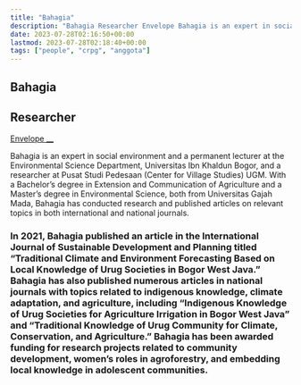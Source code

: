 ```yaml
---
title: "Bahagia"
description: "Bahagia Researcher Envelope Bahagia is an expert in social environment and a permanent lecturer at the Environmental Science Department, Universitas Ibn Khaldun Bogor, and a researcher at Pusat Studi "
date: 2023-07-28T02:16:50+00:00
lastmod: 2023-07-28T02:18:40+00:00
tags: ["people", "crpg", "anggota"]
---
```


## Bahagia

## Researcher

[ Envelope __](../cdn-cgi/l/email-protection.html#107271787177797150736260773e797e767f)

Bahagia is an expert in social environment and a permanent lecturer at the Environmental Science Department, Universitas Ibn Khaldun Bogor, and a researcher at Pusat Studi Pedesaan (Center for Village Studies) UGM. With a Bachelor’s degree in Extension and Communication of Agriculture and a Master’s degree in Environmental Science, both from Universitas Gajah Mada, Bahagia has conducted research and published articles on relevant topics in both international and national journals.

### In 2021, Bahagia published an article in the International Journal of Sustainable Development and Planning titled “Traditional Climate and Environment Forecasting Based on Local Knowledge of Urug Societies in Bogor West Java.” Bahagia has also published numerous articles in national journals with topics related to indigenous knowledge, climate adaptation, and agriculture, including “Indigenous Knowledge of Urug Societies for Agriculture Irrigation in Bogor West Java” and “Traditional Knowledge of Urug Community for Climate, Conservation, and Agriculture.” Bahagia has been awarded funding for research projects related to community development, women’s roles in agroforestry, and embedding local knowledge in adolescent communities.